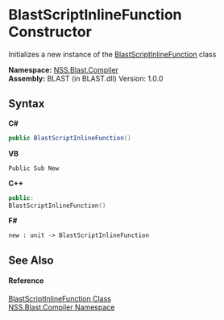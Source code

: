 # BlastScriptInlineFunction Constructor 
 

Initializes a new instance of the <a href="3fbdacdd-dea0-1dcb-3082-313eb48e07f8">BlastScriptInlineFunction</a> class

**Namespace:**&nbsp;<a href="26a25caa-f50b-92ad-f15c-dbb9db1493ae">NSS.Blast.Compiler</a><br />**Assembly:**&nbsp;BLAST (in BLAST.dll) Version: 1.0.0

## Syntax

**C#**<br />
``` C#
public BlastScriptInlineFunction()
```

**VB**<br />
``` VB
Public Sub New
```

**C++**<br />
``` C++
public:
BlastScriptInlineFunction()
```

**F#**<br />
``` F#
new : unit -> BlastScriptInlineFunction
```


## See Also


#### Reference
<a href="3fbdacdd-dea0-1dcb-3082-313eb48e07f8">BlastScriptInlineFunction Class</a><br /><a href="26a25caa-f50b-92ad-f15c-dbb9db1493ae">NSS.Blast.Compiler Namespace</a><br />